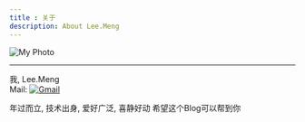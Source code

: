 ```yaml
---
title : 关于
description: About Lee.Meng
---
```


![My Photo](/assets/media/photo.jpg "My Photo")
- - -
 我, Lee.Meng   
 Mail: <a href="mailto:leaveboy@gmail.com" title="给我发邮件">![Gmail](/assets/media/gmail.png '给我发邮件')</a>

 年过而立, 技术出身, 爱好广泛, 喜静好动
 希望这个Blog可以帮到你

